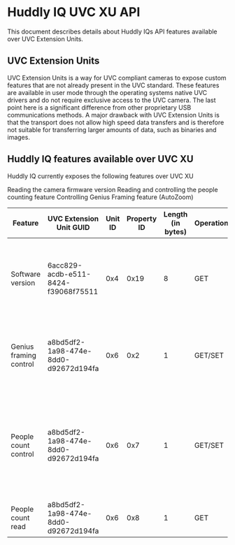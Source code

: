 # Huddly IQ UVC XU API

This document describes details about Huddly IQs API features available over UVC Extension Units. 

## UVC Extension Units
UVC Extension Units is a way for UVC compliant cameras to expose custom features that are not already present in the UVC standard. These features are available in user mode through the operating systems native UVC drivers and do not require exclusive access to the UVC camera. The last point here is a significant difference from other proprietary USB communications methods. A major drawback with UVC Extension Units is that the transport does not allow high speed data transfers and is therefore not suitable for transferring larger amounts of data, such as binaries and images.

## Huddly IQ features available over UVC XU

Huddly IQ currently exposes the following features over UVC XU

Reading the camera firmware version
Reading and controlling the people counting feature
Controlling Genius Framing feature (AutoZoom) 


| Feature |	UVC Extension Unit GUID |	Unit ID | Property ID | Length (in bytes) | Operation | Value |
| ------- | ----------------------- | --------  | ----------- | ----------------- | --------- | ----- |
| Software version | 6acc829-acdb-e511-8424-f39068f75511| 0x4      | 0x19        | 8                 | GET       | Semantic version = [Byte 3].[Byte 2].[Byte 1]<br>Note: Byte 0, 4,5,6,7 are proprietary | 
| Genius framing control | a8bd5df2-1a98-474e-8dd0-d92672d194fa | 0x6 | 0x2 | 1 | GET/SET | 0x0 Genius Framing Off <br>0x1 Genius Framing On |
| People count control | a8bd5df2-1a98-474e-8dd0-d92672d194fa | 0x6 | 0x7 | 1 | GET/SET | 0x0 People count Off<br>0x1 People count always on<br>0x2 People count on when streaming |
| People count read	| a8bd5df2-1a98-474e-8dd0-d92672d194fa | 0x6 | 0x8 | 1 | GET | People count reading 0-255 |

						
						



